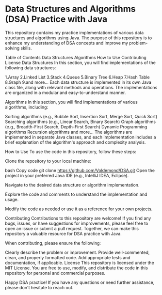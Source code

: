 
# Data Structures and Algorithms (DSA) Practice with Java
This repository contains my practice implementations of various data structures and algorithms using Java. The purpose of this repository is to enhance my understanding of DSA concepts and improve my problem-solving skills.

Table of Contents
  Data Structures
  Algorithms
  How to Use
  Contributing
  License
  Data Structures
In this section, you will find implementations of the following data structures:


1.Array
2.Linked List
3.Stack
4.Queue
5.Binary Tree
6.Heap
7.Hash Table
8.Graph
9.and more...
Each data structure is implemented in its own Java class file, along with relevant methods and operations. The implementations are organized in a modular and easy-to-understand manner.

Algorithms
In this section, you will find implementations of various algorithms, including:

Sorting algorithms (e.g., Bubble Sort, Insertion Sort, Merge Sort, Quick Sort)
Searching algorithms (e.g., Linear Search, Binary Search)
Graph algorithms (e.g., Breadth-First Search, Depth-First Search)
Dynamic Programming algorithms
Recursion algorithms
and more...
The algorithms are implemented in separate Java classes, and each implementation includes a brief explanation of the algorithm's approach and complexity analysis.

How to Use
To use the code in this repository, follow these steps:

Clone the repository to your local machine:

bash
Copy code
git clone https://github.com/Voldemond/DSA.git
Open the project in your preferred Java IDE (e.g., IntelliJ IDEA, Eclipse).

Navigate to the desired data structure or algorithm implementation.

Explore the code and comments to understand the implementation and usage.

Modify the code as needed or use it as a reference for your own projects.

Contributing
Contributions to this repository are welcome! If you find any bugs, issues, or have suggestions for improvements, please feel free to open an issue or submit a pull request. Together, we can make this repository a valuable resource for DSA practice with Java.

When contributing, please ensure the following:

Clearly describe the problem or improvement.
Provide well-commented, clean, and properly formatted code.
Add appropriate tests and documentation, if applicable.
License
This repository is licensed under the MIT License. You are free to use, modify, and distribute the code in this repository for personal and commercial purposes.

Happy DSA practice! If you have any questions or need further assistance, please don't hesitate to reach out.
